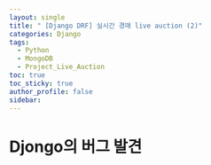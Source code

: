 ```yaml
---
layout: single
title: " [Django DRF] 실시간 경매 live auction (2)"
categories: Django
tags:
  - Python
  - MongoDB
  - Project_Live_Auction
toc: true
toc_sticky: true
author_profile: false
sidebar:
---
```

# Djongo의 버그 발견
